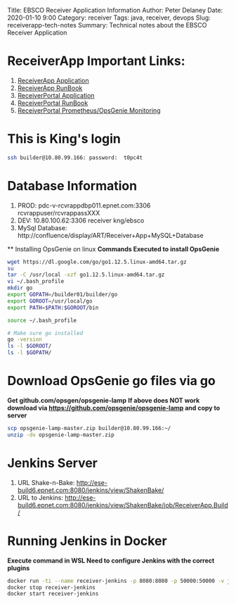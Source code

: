Title: EBSCO Receiver Application Information 
Author: Peter Delaney 
Date: 2020-01-10 9:00
Category: receiver
Tags: java, receiver, devops
Slug: receiverapp-tech-notes 
Summary: Technical notes about the EBSCO Receiver Application


# ReceiverApp Important Links: 
1. [ReceiverApp Application](https://confluence.epnet.com/pages/viewpage.action?spaceKey=ART&title=ReceiverApp+Application)
2. [ReceiverApp RunBook](https://confluence.epnet.com/pages/viewpage.action?spaceKey=TEO&title=ReceiverApp+Run+Book)
3. [ReceiverPortal Application](https://confluence.epnet.com/pages/viewpage.action?spaceKey=ART&title=ReceiverPortal+Application)
4. [ReceiverPortal RunBook](https://confluence.epnet.com/pages/viewpage.action?spaceKey=TEO&title=ReceiverPortal+Run+Book)
5. [ReceiverPortal Prometheus/OpsGenie Monitoring](https://confluence.epnet.com/pages/viewpage.action?pageId=282886604)

# This is King's login
```bash
ssh builder@10.80.99.166: password:  t0pc4t
```


# Database Information
1. PROD: pdc-v-rcvrappdbp011.epnet.com:3306 rcvrappuser/rcvrappassXXX 
2. DEV: 10.80.100.62:3306  receiver kng/ebsco
3. MySql Database: http://confluence/display/ART/Receiver+App+MySQL+Database



** Installing OpsGenie on linux
**Commands Executed to install OpsGenie**
```bash
wget https://dl.google.com/go/go1.12.5.linux-amd64.tar.gz
su
tar -C /usr/local -xzf go1.12.5.linux-amd64.tar.gz
vi ~/.bash_profile
mkdir go
export GOPATH=/builder01/builder/go
export GOROOT=/usr/local/go
export PATH=$PATH:$GOROOT/bin

source ~/.bash_profile

# Make sure go installed
go -version 
ls -l $GOROOT/
ls -l $GOPATH/
```


# Download OpsGenie go files via go
**Get github.com/opsgen/opsgenie-lamp**
**If above does NOT work download via https://github.com/opsgenie/opsgenie-lamp and copy to server**
```bash
scp opsgenie-lamp-master.zip builder@10.80.99.166:~/
unzip -dv opsgenie-lamp-master.zip
```



# Jenkins Server
1. URL Shake-n-Bake: http://ese-build6.epnet.com:8080/jenkins/view/ShakenBake/ 
2. URL to Jenkins:   http://ese-build6.epnet.com:8080/jenkins/view/ShakenBake/job/ReceiverApp.Build/

# Running Jenkins in Docker
**Execute command in WSL  Need to configure Jenkins with the correct plugins**
```bash
docker run -ti --name receiver-jenkins -p 8080:8080 -p 50000:50000 -v jenkins-data:/var/jenkins_home jenkins/jenkins:lts 
docker stop receiver-jenkins
docker start receiver-jenkins
```
